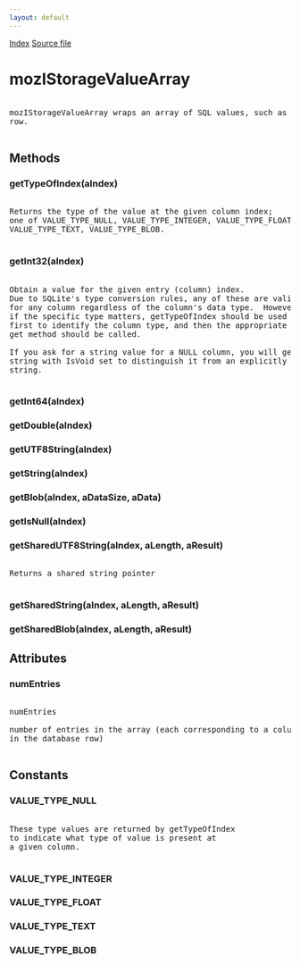 ```yaml
---
layout: default
---
```

<div id='links'><a href="../index.html">Index</a>
<a href="http://dxr.mozilla.org/mozilla-central/source/storage/public/mozIStorageValueArray.idl">Source file</a>
</div>

# mozIStorageValueArray #
<pre>  
mozIStorageValueArray wraps an array of SQL values, such as a single database  
row.  
  
</pre>
## Methods ##

### getTypeOfIndex(aIndex) ###
<pre>  
Returns the type of the value at the given column index;  
one of VALUE_TYPE_NULL, VALUE_TYPE_INTEGER, VALUE_TYPE_FLOAT,  
VALUE_TYPE_TEXT, VALUE_TYPE_BLOB.  
  
</pre>
### getInt32(aIndex) ###
<pre>  
Obtain a value for the given entry (column) index.  
Due to SQLite's type conversion rules, any of these are valid  
for any column regardless of the column's data type.  However,  
if the specific type matters, getTypeOfIndex should be used  
first to identify the column type, and then the appropriate  
get method should be called.  
  
If you ask for a string value for a NULL column, you will get an empty  
string with IsVoid set to distinguish it from an explicitly set empty  
string.  
  
</pre>
### getInt64(aIndex) ###

### getDouble(aIndex) ###

### getUTF8String(aIndex) ###

### getString(aIndex) ###

### getBlob(aIndex, aDataSize, aData) ###

### getIsNull(aIndex) ###

### getSharedUTF8String(aIndex, aLength, aResult) ###
<pre>  
Returns a shared string pointer  
  
</pre>
### getSharedString(aIndex, aLength, aResult) ###

### getSharedBlob(aIndex, aLength, aResult) ###

## Attributes ##

### numEntries ###
<pre>  
numEntries  
  
number of entries in the array (each corresponding to a column  
in the database row)  
  
</pre>
## Constants ##

### VALUE_TYPE_NULL ###
<pre>  
These type values are returned by getTypeOfIndex  
to indicate what type of value is present at  
a given column.  
  
</pre>
### VALUE_TYPE_INTEGER ###

### VALUE_TYPE_FLOAT ###

### VALUE_TYPE_TEXT ###

### VALUE_TYPE_BLOB ###
